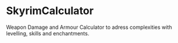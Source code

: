 # SkyrimCalculator
Weapon Damage and Armour Calculator to adress complexities with levelling, skills and enchantments. 
